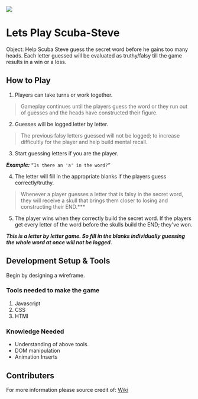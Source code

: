 <img src=“WF1.png”>

# Lets Play Scuba-Steve
Object: Help Scuba Steve guess the secret word before he gains too many heads. Each letter guessed will be evaluated as truthy/falsy till the game results in a win or a loss.
## How to Play
1. Players can take turns or work together. 

>Gameplay continues until the players guess the word or they run out of guesses and the heads have constructed their figure.

2. Guesses will be logged letter by letter.

>The previous falsy letters guessed will not be logged; to increase difficultly for the player and help build mental recall.

3. Start guessing letters if you are the player. 

***Example:*** ``` “Is there an 'a' in the word?” ```

4. The letter will fill in the  appropriate blanks if the players guess correctly/truthy. 

>Whenever a player guesses a letter that is falsy in the secret word, they will receive a skull that brings them closer to losing and constructing their END.***

5. The player wins when they correctly build the secret word. If the players get every letter of the word before the skulls build the END; they've won. 

***This is a letter by letter game. So fill in the blanks individually guessing the whole word at once will not be logged.***

## Development Setup & Tools
Begin by designing a wireframe.

### Tools needed to make the game
1. Javascript
2. CSS
3. HTMl

### Knowledge Needed
* Understanding of above tools.
* DOM manipulation
* Animation Inserts

## Contributers

For more information please source credit of: [Wiki](https://www.wikihow.com/Play-Hangman)